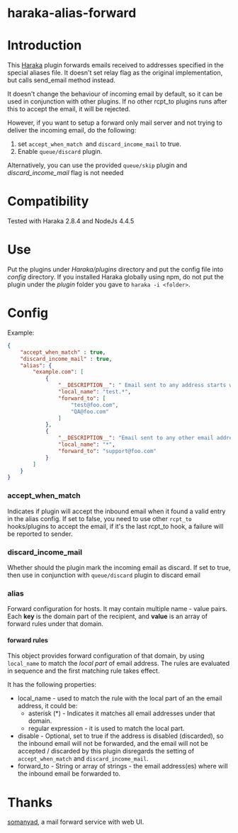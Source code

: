 haraka-alias-forward
====================
# Introduction
This [Haraka](http://haraka.github.io/) plugin forwards emails received to addresses specified in the special aliases file. It doesn't set relay flag as the original implementation, but calls send_email method instead.

It doesn't change the behaviour of incoming email by default, so it can be used in conjunction with other plugins. If no other rcpt_to plugins runs after this to accept the email, it will be rejected. 

However, if you want to setup a forward only mail server and not trying to deliver the incoming email, do the following:
   
1. set `accept_when_match `and `discard_income_mail` to true.
2. Enable `queue/discard` plugin. 

Alternatively, you can use the provided `queue/skip` plugin and *discard_income_mail* flag is not needed

# Compatibility  
Tested with Haraka 2.8.4 and NodeJs 4.4.5

# Use
Put the plugins under *Haraka/plugins* directory and put the config file into *config* directory. If you installed Haraka globally using npm, do not put the plugin under the *plugin* folder you gave to `haraka -i <folder>`.

# Config
Example:
```json
{
    "accept_when_match" : true,
    "discard_income_mail" : true,
    "alias": {
        "example.com": [
            {
                "__DESCRIPTION__": " Email sent to any address starts with test under example.com will be forwarded to test@foo.com and QA@foo.com",
                "local_name": "test.*",
                "forward_to": [
                    "test@foo.com",
                    "QA@foo.com"
                ]
            },
            {
                "__DESCRIPTION__": "Email sent to any other email address (if not start with test, as the setting above) under example.com will be forwarded to support@foo.com", 
                "local_name": "*",
                "forward_to": "support@foo.com"
            }
        ]
    }
}
```

### accept_when_match
Indicates if plugin will accept the inbound email when it found a valid entry in the alias config. 
If set to false, you need to use other `rcpt_to` hooks/plugins to accept the email, if it's the last rcpt_to hook, a failure will be reported to sender.

### discard_income_mail
Whether should the plugin mark the incoming email as discard. If set to true, then use in conjunction with `queue/discard` plugin to discard email

### alias
Forward configuration for hosts. It may contain multiple name - value pairs. Each **key** is the domain part of the recipient, and **value** is an array of forward rules under that domain.

#### forward rules
This object provides forward configuration of that domain, by using `local_name` to match the *local part* of email address. The rules are evaluated in sequence and the first matching rule takes effect. 

It has the following properties:

- local_name - used to match the rule with the local part of an the email address, it could be:
    - asterisk (*) - Indicates it matches all email addresses under that domain.
    - regular expression - it is used to match the local part.
- disable - Optional, set to true if the address is disabled (discarded), so the inbound email will not be forwarded, and the email will not be accepted / discarded by this plugin disregards the setting of `accept_when_match` and `discard_income_mail`.
- forward_to - String or array of strings - the email address(es) where will the inbound email be forwarded to. 

# Thanks
[somanyad](https://github.com/ruandao/somanyad-emailD), a mail forward service with web UI.